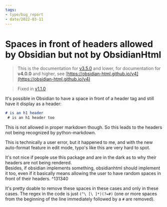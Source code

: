 ```yaml
---
tags:
- type/bug_report
- date/2022-03-11
---
```

# Spaces in front of headers allowed by Obsidian but not by ObsidianHtml   
   
> This is the documentation for [v3.5.0](../Changelog/v3.5.0.md) and lower, for documentation for **v4.0.0** and higher, see [https://obsidian-html.github.io/v4](https://obsidian-html.github.io/v4)   
   
   
> Fixed in [v1.1.0](../Changelog/v1.1.0.md)   
   
It's possible in Obsidian to have a space in front of a header tag and still have it display as a header:   
``` md
# is an h1 header
 # is an h1 header too
```
   
   
This is not allowed in proper markdown though. So this leads to the headers not being recognized by python-markdown.   
   
This is technically a user error, but it happened to me, and with the new auto-format feature in edit mode, typo's like this are very hard to spot.    
   
It's not nice if people use this package and are in the dark as to why their headers are not being rendered.     
Besides, if obsidian implements something, obsidianhtml should implement it too, even if it basically means allowing the user to have random spaces in front of their headers. ^131340   
   
It's pretty doable to remove these spaces in these cases and only in these cases. The regex in the code is just `(^\ [\ ]*)(?=#)` (one or more spaces from the beginning of the line immediately followed by a `#` are removed).